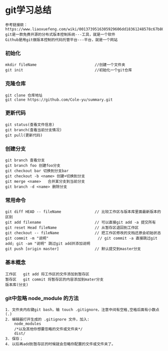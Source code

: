 ﻿# git学习总结
	参考链接欸：https://www.liaoxuefeng.com/wiki/0013739516305929606dd18361248578c67b8067c8c017b000
	git是一款免费开源的分布式版本控制系统---工具，就是一个软件
	Github是用git做版本控制的代码托管平台---平台，就是一个网站

### 初始化
	mkdir fileName   						//创建一个文件夹
	git init		 						//初始化一个git仓库

### 克隆仓库
	git clone 仓库地址
	git clone https://github.com/Cole-yu/summary.git

### 更新代码
	git status(查看文件信息)
	git branch(查看当前分支情况)
	git pull(更新代码)	

### 创建分支
	git branch 查看分支
	git branch foo 创建foo分支
	git checkout bar 切换到分支bar
	git checkout -b <name> 创建+切换到分支
	git merge <name>   合并某分支到当前分支
	git branch -d <name> 删除分支

### 常用命令
	git diff HEAD -- fileName 				// 比较工作区与版本库里面最新版本的区别
	git add filename  						// 可以直接git add -a 提交所有
	git reset Head fileName 				// 从暂存区退回到工作区
	git checkout -- fileName 				// 把工作区修改的文档还原会初始状态
	git commit -m "说明"  					// git commit -a 直接跳过git add; git -am "说明" 跳过git add并添加说明
	git push [origin master]				// 默认提交到master分支

### 基本概念
	工作区   git add 将工作区的文件添加到暂存区
	暂存区   git commit 将暂存区的内容添加到mater分支 
	版本库(分支)

### git中忽略 node_module 的方法
	1. 文件夹内右键git bash，输 touch .gitignore，注意中间有空格,空格后面有小数点(.)
	2. 编辑器打开生成的 .gitignore 文件，加入:
		node_modules
		/*以及其他你想要忽略的文件或文件夹*/
		dist/
	3. 保存；
	4. 以后再add到暂存区的时候就会忽略你配置的文件或文件夹了。
	

